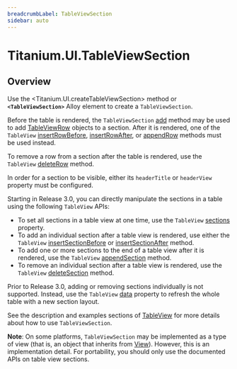 ```yaml
---
breadcrumbLabel: TableViewSection
sidebar: auto
---
```


# Titanium.UI.TableViewSection

<ProxySummary/>

## Overview

Use the <Titanium.UI.createTableViewSection> method or **`<TableViewSection>`** Alloy element to 
create a `TableViewSection`.

Before the table is rendered, the `TableViewSection` [add](Titanium.UI.TableViewSection.add) 
method may be used to add [TableViewRow](Titanium.UI.TableViewRow) objects to a section. After 
it is rendered, one of the `TableView` [insertRowBefore](Titanium.UI.TableView.insertRowBefore), 
[insertRowAfter](Titanium.UI.TableView.insertRowAfter), or 
[appendRow](Titanium.UI.TableView.appendRow) methods must be used instead. 

To remove a row from a section after the table is rendered, use the `TableView` 
[deleteRow](Titanium.UI.TableView.deleteRow) method. 

In order for a section to be visible, either its `headerTitle` or `headerView` property must be 
configured. 

Starting in Release 3.0, you can directly manipulate the sections in a table using the
following `TableView` APIs:

* To set all sections in a table view at one time, use the `TableView`
[sections](Titanium.UI.TableView.sections) property.
* To add an individual section after a table view is rendered, use either the `TableView`
[insertSectionBefore](Titanium.UI.TableView.insertSectionBefore)
or [insertSectionAfter](Titanium.UI.TableView.insertSectionAfter) method.
* To add one or more sections to the end of a table view after it is rendered, use the `TableView`
[appendSection](Titanium.UI.TableView.appendSection) method.
* To remove an individual section after a table view is rendered, use the `TableView`
[deleteSection](Titanium.UI.TableView.deleteSection) method.

Prior to Release 3.0, adding or removing sections individually is not supported. Instead, use the
`TableView` [data](Titanium.UI.TableView.data) property to refresh the whole table with a
new section layout. 

See the description and examples sections of [TableView](Titanium.UI.TableView) for more details 
about how to use `TableViewSection`.

**Note**: On some platforms, `TableViewSection` may be implemented as a type of view
(that is, an object that inherits from [View](Titanium.UI.View)). However, this is an
implementation detail. For portability, you should only use the documented APIs on 
table view sections.

<ApiDocs/>
